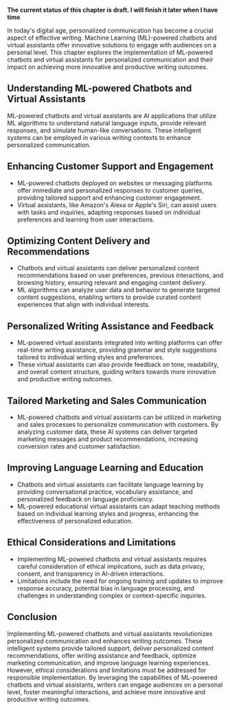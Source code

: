 **The current status of this chapter is draft. I will finish it later when I have time**

In today's digital age, personalized communication has become a crucial aspect of effective writing. Machine Learning (ML)-powered chatbots and virtual assistants offer innovative solutions to engage with audiences on a personal level. This chapter explores the implementation of ML-powered chatbots and virtual assistants for personalized communication and their impact on achieving more innovative and productive writing outcomes.

Understanding ML-powered Chatbots and Virtual Assistants
--------------------------------------------------------

ML-powered chatbots and virtual assistants are AI applications that utilize ML algorithms to understand natural language inputs, provide relevant responses, and simulate human-like conversations. These intelligent systems can be employed in various writing contexts to enhance personalized communication.

Enhancing Customer Support and Engagement
-----------------------------------------

* ML-powered chatbots deployed on websites or messaging platforms offer immediate and personalized responses to customer queries, providing tailored support and enhancing customer engagement.
* Virtual assistants, like Amazon's Alexa or Apple's Siri, can assist users with tasks and inquiries, adapting responses based on individual preferences and learning from user interactions.

Optimizing Content Delivery and Recommendations
-----------------------------------------------

* Chatbots and virtual assistants can deliver personalized content recommendations based on user preferences, previous interactions, and browsing history, ensuring relevant and engaging content delivery.
* ML algorithms can analyze user data and behavior to generate targeted content suggestions, enabling writers to provide curated content experiences that align with individual interests.

Personalized Writing Assistance and Feedback
--------------------------------------------

* ML-powered virtual assistants integrated into writing platforms can offer real-time writing assistance, providing grammar and style suggestions tailored to individual writing styles and preferences.
* These virtual assistants can also provide feedback on tone, readability, and overall content structure, guiding writers towards more innovative and productive writing outcomes.

Tailored Marketing and Sales Communication
------------------------------------------

* ML-powered chatbots and virtual assistants can be utilized in marketing and sales processes to personalize communication with customers. By analyzing customer data, these AI systems can deliver targeted marketing messages and product recommendations, increasing conversion rates and customer satisfaction.

Improving Language Learning and Education
-----------------------------------------

* Chatbots and virtual assistants can facilitate language learning by providing conversational practice, vocabulary assistance, and personalized feedback on language proficiency.
* ML-powered educational virtual assistants can adapt teaching methods based on individual learning styles and progress, enhancing the effectiveness of personalized education.

Ethical Considerations and Limitations
--------------------------------------

* Implementing ML-powered chatbots and virtual assistants requires careful consideration of ethical implications, such as data privacy, consent, and transparency in AI-driven interactions.
* Limitations include the need for ongoing training and updates to improve response accuracy, potential bias in language processing, and challenges in understanding complex or context-specific inquiries.

Conclusion
----------

Implementing ML-powered chatbots and virtual assistants revolutionizes personalized communication and enhances writing outcomes. These intelligent systems provide tailored support, deliver personalized content recommendations, offer writing assistance and feedback, optimize marketing communication, and improve language learning experiences. However, ethical considerations and limitations must be addressed for responsible implementation. By leveraging the capabilities of ML-powered chatbots and virtual assistants, writers can engage audiences on a personal level, foster meaningful interactions, and achieve more innovative and productive writing outcomes.
